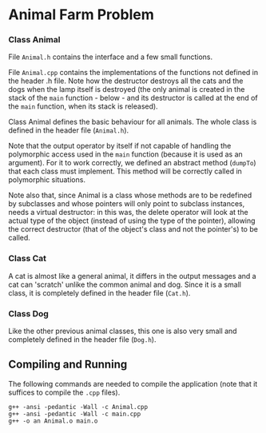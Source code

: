 # Animal Farm Problem

### Class Animal

File ```Animal.h``` contains the interface and a few small functions.

File ```Animal.cpp``` contains the implementations of the functions not defined in the header .h file. Note how the destructor destroys all the cats and the dogs when the lamp itself is destroyed (the only animal is created in the stack of the ```main``` function - below - and its destructor is called at the end of the ```main``` function, when its stack is released).

Class Animal defines the basic behaviour for all animals. The whole class is defined in the header file (```Animal.h```).

Note that the output operator by itself if not capable of handling the polymorphic access used in the ```main``` function (because it is used as an argument). For it to work correctly, we defined an abstract method (```dumpTo```) that each class must implement. This method will be correctly called in polymorphic situations.

Note also that, since Animal is a class whose methods are to be redefined by subclasses and whose pointers will only point to subclass instances, needs a virtual destructor: in this was, the delete operator will look at the actual type of the object (instead of using the type of the pointer), allowing the correct destructor (that of the object's class and not the pointer's) to be called.

### Class Cat

A cat is almost like a general animal, it differs in the output messages and a cat can 'scratch' unlike the common animal and dog. Since it is a small class, it is completely defined in the header file (```Cat.h```).

### Class Dog

Like the other previous animal classes, this one is also very small and completely defined in the header file (```Dog.h```).

## Compiling and Running

The following commands are needed to compile the application (note that it suffices to compile the ```.cpp``` files).

```
g++ -ansi -pedantic -Wall -c Animal.cpp
g++ -ansi -pedantic -Wall -c main.cpp
g++ -o an Animal.o main.o
```